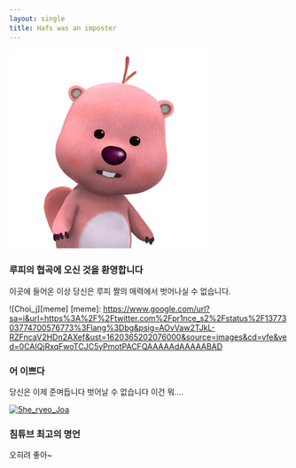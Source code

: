 ```yaml
---
layout: single
title: Hafs was an imposter
---
```

![lupy](/assets/images/lupy.png)
### 루피의 협곡에 오신 것을 환영합니다
이곳에 들어온 이상 당신은 루피 짤의 매력에서 벗어나실 수 없습니다.

![Choi_j][meme]
[meme]: https://www.google.com/url?sa=i&url=https%3A%2F%2Ftwitter.com%2Fpr1nce_s2%2Fstatus%2F1377303774700576773%3Flang%3Dbg&psig=AOvVaw2TJkL-RZFncaV2HDn2AXef&ust=1620365202076000&source=images&cd=vfe&ved=0CAIQjRxqFwoTCJC5yPmotPACFQAAAAAdAAAAABAD
### 어 이쁘다
당신은 이제 준며듭니다
벗어날 수 없습니다
이건 뭐....

[![5he_ryeo_Joa](/assets/images/5he_ryeo_Joa.jpg. "오히려 좋아~")](https://www.google.com/url?sa=i&url=https%3A%2F%2Fblog.naver.com%2FPostView.nhn%3FblogId%3Dchoiyun9873%26logNo%3D222274703367%26parentCategoryNo%3D%26categoryNo%3D10%26viewDate%3D%26isShowPopularPosts%3Dfalse%26from%3DpostView&psig=AOvVaw2bo6sHUPf_G468rUUyaY4j&ust=1620365330458000&source=images&cd=vfe&ved=0CAIQjRxqFwoTCJDTu7KptPACFQAAAAAdAAAAABAJ)
### 침튜브 최고의 명언
오히려 좋아~

